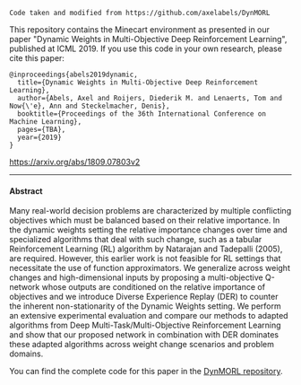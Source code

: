 ```
Code taken and modified from https://github.com/axelabels/DynMORL
```

This repository contains the Minecart environment as presented in our paper "Dynamic Weights in Multi-Objective Deep Reinforcement Learning", published at ICML 2019. If you use this code in your own research, please cite this paper:

```
@inproceedings{abels2019dynamic,
  title={Dynamic Weights in Multi-Objective Deep Reinforcement Learning},
  author={Abels, Axel and Roijers, Diederik M. and Lenaerts, Tom and Now{\'e}, Ann and Steckelmacher, Denis},
  booktitle={Proceedings of the 36th International Conference on Machine Learning},
  pages={TBA},
  year={2019}
}
```

https://arxiv.org/abs/1809.07803v2


---------------------------------------
#### Abstract
Many real-world decision problems are characterized by multiple conflicting objectives which must be balanced based on their relative importance. In the dynamic weights setting the relative importance changes over time and specialized algorithms that deal with such change, such as a tabular Reinforcement Learning (RL) algorithm by Natarajan and Tadepalli (2005), are required. However, this earlier work is not feasible for RL settings that necessitate the use of function approximators. We generalize across weight changes and high-dimensional inputs by proposing a multi-objective Q-network whose outputs are conditioned on the relative importance of objectives and we introduce Diverse Experience Replay (DER) to counter the inherent non-stationarity of the Dynamic Weights setting. We perform an extensive experimental evaluation and compare our methods to adapted algorithms from Deep Multi-Task/Multi-Objective Reinforcement Learning and show that our proposed network in combination with DER dominates these adapted algorithms across weight change scenarios and problem domains.

You can find the complete code for this paper in the [DynMORL repository](https://github.com/axelabels/DynMORL).
